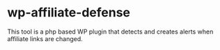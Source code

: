 # wp-affiliate-defense
This tool is a php based WP plugin that detects and creates alerts when affiliate links are changed. 
